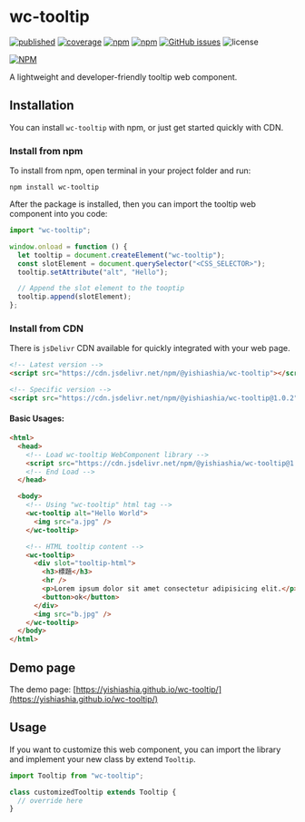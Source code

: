# wc-tooltip

[![published][wc-image]][wc-url]
[![coverage][coverage-image]][coverage-url]
[![npm](https://img.shields.io/npm/v/@yishiashia/wc-tooltip.svg?style=flat-square)](https://www.npmjs.com/package/@yishiashia/wc-tooltip)
[![npm](https://img.shields.io/npm/dm/@yishiashia/wc-tooltip.svg?style=flat-square)](https://www.npmjs.com/package/@yishiashia/wc-tooltip)
[![GitHub issues](https://img.shields.io/github/issues/yishiashia/wc-tooltip.svg?style=flat-square)](https://github.com/yishiashia/wc-tooltip/issues)
![license](https://img.shields.io/npm/l/@yishiashia/wc-tooltip.svg?style=flat-square)

[![NPM](https://nodei.co/npm/@yishiashia/wc-tooltip.png?mini=true)](https://www.npmjs.com/package/@yishiashia/wc-tooltip)

A lightweight and developer-friendly tooltip web component.

## Installation

You can install `wc-tooltip` with npm, or just get started quickly with CDN.

### Install from npm

To install from npm, open terminal in your project folder and run:

```shell
npm install wc-tooltip
```

After the package is installed, then you can import the tooltip web component into you code:

```js
import "wc-tooltip";

window.onload = function () {
  let tooltip = document.createElement("wc-tooltip");
  const slotElement = document.querySelector("<CSS_SELECTOR>");
  tooltip.setAttribute("alt", "Hello");

  // Append the slot element to the tooptip
  tooltip.append(slotElement);
};
```

### Install from CDN

There is `jsDelivr` CDN available for quickly integrated with your web page.

```html
<!-- Latest version -->
<script src="https://cdn.jsdelivr.net/npm/@yishiashia/wc-tooltip"></script>

<!-- Specific version -->
<script src="https://cdn.jsdelivr.net/npm/@yishiashia/wc-tooltip@1.0.2"></script>
```

#### Basic Usages:

```html
<html>
  <head>
    <!-- Load wc-tooltip WebComponent library -->
    <script src="https://cdn.jsdelivr.net/npm/@yishiashia/wc-tooltip@1.0.2"></script>
    <!-- End Load -->
  </head>

  <body>
    <!-- Using "wc-tooltip" html tag -->
    <wc-tooltip alt="Hello World">
      <img src="a.jpg" />
    </wc-tooltip>

    <!-- HTML tooltip content -->
    <wc-tooltip>
      <div slot="tooltip-html">
        <h3>標題</h3>
        <hr />
        <p>Lorem ipsum dolor sit amet consectetur adipisicing elit.</p>
        <button>ok</button>
      </div>
      <img src="b.jpg" />
    </wc-tooltip>
  </body>
</html>
```

## Demo page

The demo page: [https://yishiashia.github.io/wc-tooltip/](https://yishiashia.github.io/wc-tooltip/)

## Usage

If you want to customize this web component, you can import the library and implement your new class by extend `Tooltip`.

```js
import Tooltip from "wc-tooltip";

class customizedTooltip extends Tooltip {
  // override here
}
```

[wc-image]: https://img.shields.io/badge/webcomponents.org-published-blue.svg?style=flat-square
[wc-url]: https://www.webcomponents.org/element/@yishiashia/wc-tooltip
[coverage-image]: https://img.shields.io/endpoint?style=flat-square&url=https%3A%2F%2Fgist.githubusercontent.com%2Fyishiashia%2Fdee60aefdce58a7559baeb7c5deb3a8b%2Fraw%2Fd07b16c7c7d64720de7e505aab9729333d88c43a%2Fwc-tooltip__heads_main.json
[coverage-url]: https://gist.githubusercontent.com/yishiashia/dee60aefdce58a7559baeb7c5deb3a8b/raw/d07b16c7c7d64720de7e505aab9729333d88c43a/wc-tooltip__heads_main.json
[js-image]: https://img.shields.io/badge/ES-6%2B-ff69b4.svg?style=flat-square
[js-url]: https://www.ecma-international.org/ecma-262/6.0/
[ts-image]: https://img.shields.io/badge/TypeScript-^4.7.4-blue?style=flat-square
[ts-url]: https://www.typescriptlang.org/

